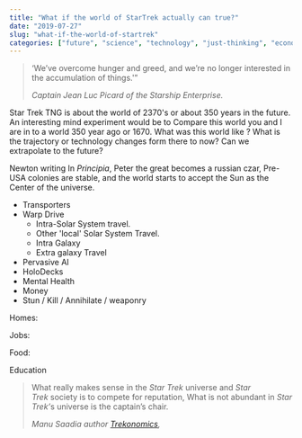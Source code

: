 ```yaml
---
title: "What if the world of StarTrek actually can true?"
date: "2019-07-27"
slug: "what-if-the-world-of-startrek"
categories: ["future", "science", "technology", "just-thinking", "economy"]
---
```


<!-- wp:quote -->
<blockquote class="wp-block-quote"><p>‘We’ve overcome hunger and greed, and we’re no longer interested in the accumulation of things.'”</p><cite>Captain Jean Luc Picard of the Starship Enterprise.</cite></blockquote>
<!-- /wp:quote -->

<!-- wp:paragraph -->
<p>Star Trek TNG is about the world of 2370's or about 350 years in the future. An interesting mind experiment would be to Compare this world you and I are in to a world 350 year ago or 1670. What was this world like ? What is the trajectory or technology changes form there to now? Can we extrapolate to the future? </p>
<!-- /wp:paragraph -->

<!-- wp:paragraph -->
<p>Newton writing In <em>Principia</em>, Peter the great becomes a russian czar, Pre-USA colonies are stable, and the world starts to accept the Sun as the Center of the universe.</p>
<!-- /wp:paragraph -->

<!-- wp:list -->
<ul><li>Transporters </li><li> Warp Drive<ul><li>Intra-Solar System travel.</li><li>Other 'local' Solar System Travel.</li><li>Intra Galaxy</li><li>Extra galaxy Travel</li></ul></li><li>Pervasive AI</li><li>HoloDecks</li><li>Mental Health</li><li>Money</li><li>Stun / Kill / Annihilate / weaponry</li></ul>
<!-- /wp:list -->

<!-- wp:paragraph {"dropCap":true} -->
<p class="has-drop-cap">Homes: </p>
<!-- /wp:paragraph -->

<!-- wp:paragraph {"dropCap":true} -->
<p class="has-drop-cap">Jobs:</p>
<!-- /wp:paragraph -->

<!-- wp:paragraph {"dropCap":true} -->
<p class="has-drop-cap">Food:</p>
<!-- /wp:paragraph -->

<!-- wp:paragraph {"dropCap":true} -->
<p class="has-drop-cap">Education</p>
<!-- /wp:paragraph -->

<!-- wp:paragraph -->
<p></p>
<!-- /wp:paragraph -->

<!-- wp:quote -->
<blockquote class="wp-block-quote"><p>What really makes sense in the&nbsp;<em>Star Trek</em>&nbsp;universe and&nbsp;<em>Star Trek</em>&nbsp;society is to compete for reputation, What is not abundant in&nbsp;<em>Star Trek’</em>s universe is the captain’s chair.</p><cite>Manu Saadia author <a rel="noreferrer noopener" href="https://www.inkshares.com/books/trekonomics" target="_blank"><em>Trekonomics</em></a>,</cite></blockquote>
<!-- /wp:quote -->

<!-- wp:paragraph -->
<p></p>
<!-- /wp:paragraph -->
